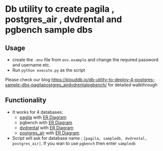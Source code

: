 # Db utility to create pagila , postgres_air , dvdrental and pgbench sample dbs



## Usage

* create the `.env` file from `env.example` and change the required password and username etc. 
* Run `python execute.py` as the script

Please check our blog https://klouddb.io/db-utility-to-deploy-4-postgres-sample-dbs-pagilapostgres_airdvdrentalpgbench/ for detailed walkthrough
## Functionality

* It works for 4 databases: 
  * [pagila](https://github.com/devrimgunduz/pagila) with [ER Diagram](https://github.com/klouddb/klouddb_tools/blob/main/postgres_sampledb/erdiagrams/pagilaERdiagram.png)
  * pgbench with [ER Diagram](https://github.com/klouddb/klouddb_tools/blob/main/postgres_sampledb/erdiagrams/pgbench_sampledb_ERdiagram.png)
  * [dvdrental](https://www.postgresqltutorial.com/postgresql-getting-started/postgresql-sample-database/) with [ER Diagram](https://github.com/klouddb/klouddb_tools/blob/main/postgres_sampledb/erdiagrams/dvdrentalschema.png)
  * [postgres_air](https://github.com/hettie-d/postgres_air) with [ER Diagram](https://github.com/klouddb/klouddb_tools/blob/main/postgres_sampledb/erdiagrams/postgres_air_er_diagram.png). 
* Script will ask for database name : `[pagila, sampledb, dvdrental, postgres_air]`. If you wan to use `pgbench` then enter `sampledb`


